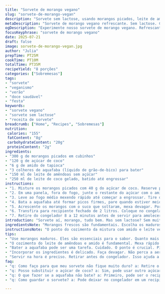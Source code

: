 ```yaml
---
title: "Sorvete de morango vegano"
slug: "sorvete-de-morango-vegan"
description: "Sorvete sem lactose, usando morangos picados, leite de amêndoas, açúcar de coco e aquafaba. Leve, com textura aerada pela mistura de claras vegetais batidas. Mantém frescor do morango, mas com toque adocicado e cremoso. Sem glúten e sem nozes. Preparado sem máquina, congelado direto. Tempo alterado para 25 minutos de congelamento mínimo antes de servir para melhor cremosidade. Substitui creme convencional por leite vegetal e aquafaba para textura leve e estável."
metaDescription: "Sorvete de morango vegano refrescante. Sem lactose. Com morangos, leite de amêndoas, aquafaba. Receita leve e deliciosa para todas as idades."
ogDescription: "Experimente nosso sorvete de morango vegano. Refrescante, leve e preparado sem máquina. Ideal para dias quentes e amantes de sobremesas saudáveis."
focusKeyphrase: "sorvete de morango vegano"
date: 2025-07-21
draft: false
image: sorvete-de-morango-vegan.jpg
author: "Julia"
prepTime: PT25M
cookTime: PT10M
totalTime: PT35M
recipeYield: "8 porções"
categories: ["Sobremesas"]
tags:
- "sorvete"
- "veganismo"
- "verão"
- "doce saudável"
- "festa"
keywords:
- "sorvete vegano"
- "sorvete sem lactose"
- "receita de sorvete"
breadcrumb: ["Home", "Recipes", "Sobremesas"]
nutrition: 
 calories: "155"
 fatContent: "8g"
 carbohydrateContent: "20g"
 proteinContent: "2g"
ingredients:
- "300 g de morangos picados em cubinhos"
- "120 g de açúcar de coco"
- "6 g de amido de tapioca"
- "3 colheres de aquafaba (líquido de grão-de-bico) para bater"
- "150 ml de leite de amêndoas sem açúcar"
- "250 ml de leite de coco gelado, batido até engrossar"
instructions:
- "1. Misture os morangos picados com 40 g do açúcar de coco. Reserve por uns 12 minutos pra tirar líquido."
- "2. Em uma panela, fora do fogo, junte o restante do açúcar com o amido e mexa bem. Acrescente o leite de amêndoas e mexa até dissolver tudo."
- "3. Leve ao fogo médio mexendo rápido até começar a engrossar. Tire do fogo antes de ferver para não talhar."
- "4. Bata a aquafaba até formar picos firmes, pare quando estiver meio parecida com merengue. Incorpore delicadamente na mistura morna suavemente."
- "5. Acrescente os morangos com o suco que soltaram, mexa devagar. Por último, envolva o leite de coco batido, com cuidado para não perder a aeração."
- "6. Transfira para recipiente fechado de 2 litros. Coloque no congelador e deixe congelar por pelo menos 7 horas. Melhor deixar de um dia para o outro."
- "7. Retire do congelador 8 a 12 minutos antes de servir para amolecer e permitir colher com facilidade."
introduction: "Sorvete aí, morango, tudo bem. Mas sem lactose? Sem muita coisa pesada? A ideia é usar o que tem, evitar leite comum, usar leite vegetal e uma coisa que muita gente esquece: aquafaba. A proteína do grão-de-bico vira espuma que deixa tudo leve. Morango, docinho natural, dá cor e sabor. Trocar açúcar comum por de coco faz o sabor mudar, instala um calor mais natural. A textura não vai ser igual aquela do sorvete de feira, cremoso e compacto, mas agrada. Sorvete de colher, mas com pegada saudável e sem alergias. Sem aparelho de sorvete? Tranquilo. Congela direto e vira delícia. Só lembrar de dar uma amolecida antes de servir pra ficar no jeito. Isso aqui é pra quem quer algo prático, gostoso, e diferente. Uma versão meio brasileira, meio global, sorvete vegano de verdade com cara de morango fresco e brilho no olhinho."
ingredientsNote: "Morangos frescos são fundamentais. Escolha os maduros, o açúcar vai ajudar a extrair o suco, trazendo mais sabor. O açúcar de coco substitui o açúcar refinado, trazendo um gosto caramelizado que combina com morango e deixa o sorvete mais nutritivo. Amido de tapioca funciona para dar aquela firmeza na base, diferente da tradicional farinha de milho ou amido de milho, mais comum. Leite de amêndoas é opção sem lactose, leve, com sabor neutro. Para o creme, leite de coco gelado batido até engrossar dá cremosidade e corpo, substituindo creme de leite tradicional. Aquafaba, essa água do cozimento do grão-de-bico, é o segredo. Bate como clara, dá consistência aerada sem leite nem ovos, fazendo o sorvete leve e macio. Tudo rende 2 litros, porções para a família ou festa, sem ingredientes pesados ou alergênicos. Trocar ingredientes é fácil, pode usar outro leite vegetal ou outro tipo de açúcar, mas a proporção e ideia têm que ficar próximas para não perder quantidade e textura. A maceração dos morangos é simples, não serve só para sabor, mas para extrair líquido doce, transformando o sorvete."
instructionsNote: "O ponto do cozimento da mistura com amido e leite vegetal é crucial. Mexa rápido e tire do fogo antes de ferver para evitar que fique grudado ou forme grumos. O tempo para bater aquafaba pode variar, a espuma precisa formar picos firmes mas não passar do ponto, senão fica quebradiça. Incorporar o merengue vegetal no creme morninho requer delicadeza para não perder a aeração. Morangos e suco entram no final, para manter a textura e sabor marcante. O leite de coco batido deve ser incorporado com cuidado, como última etapa, para uma textura cremosa, delicada. Congelar por pelo menos 7 horas garante firmeza, ideal deixar de um dia para outro. Na hora de servir, deixar fora por alguns minutos evita que o sorvete endureça demais, facilitando a colherada e deixando a textura agradável, macia. Misturas devem ser feitas suavemente para manter a leveza, característica dessa receita. Uma execução correta faz toda diferença, e o resultado é um sorvete diferente do tradicional, com frescor e sabor natural do morango, mas com toque especial e ingredientes substitutos que funcionam bem juntos."
tips:
- "Use morangos maduros. Eles são essenciais para o sabor. Quanto mais suculentos, melhor. O açúcar de coco vai ajudar na extração do suco. Não pule essa etapa. Deixe descansar."
- "O cozimento do leite de amêndoas e amido é fundamental. Mexa rápido. Não deixe ferver. Evite grumos. Se grudar, o sorvete não fica bom. Tire do fogo antes de ferver."
- "Bater a aquafaba pode ser uma tarefa. Cuidado. O ponto é crucial. Picos firmes, mas não过. Se passar, fica quebradiço. Use batedeira com o recipiente frio."
- "Incorporar os ingredientes é delicado. Faça devagar. Não perca a aeração. Morangos entram por último. Mantenha a textura. O leite de coco batido é a etapa final. Esse passo é importante."
- "Servir na hora é preciso. Retirar antes do congelador. Isso ajuda a amolecer. Facilita na hora de colher. Não deixe muito tempo fora para não derreter demais. Um equilíbrio é necessário."
faq:
- "q: Como faço para que meu sorvete não fique muito duro? a: Retire o sorvete do congelador 8 a 12 minutos antes de servir. Isso ajuda a amolecer. Assim fica mais fácil de colher."
- "q: Posso substituir o açúcar de coco? a: Sim, pode usar outro açúcar. Mas o gosto muda. O açúcar de coco dá um sabor caramelizado. Experimente, mas mantenha a quantidade."
- "q: O que fazer se a aquafaba não bate? a: Primeiro, pode ser o recipiente. Tem que ser limpo. Frio também ajuda. Se não funcionar, tente aumentar a velocidade da batedeira."
- "q: Como guardar o sorvete? a: Pode deixar no congelador em um recipiente fechado. Isso ajuda a preservar a textura. Se deixar fora, vai derreter. Cuidados são essenciais."

---
```

